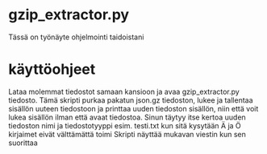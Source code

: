 # gzip_extractor.py
Tässä on työnäyte ohjelmointi taidoistani

# käyttöohjeet
Lataa molemmat tiedostot samaan kansioon ja avaa gzip_extractor.py tiedosto.
Tämä skripti purkaa pakatun json.gz tiedoston, lukee ja tallentaa sisällön uuteen tiedostoon ja printtaa uuden tiedoston sisällön, niin että voit lukea sisällön ilman että avaat tiedostoa.
Sinun täytyy itse kertoa uuden tiedoston nimi ja tiedostotyyppi esim. testi.txt kun sitä kysytään
Ä ja Ö kirjaimet eivät välttämättä toimi
Skripti näyttää mukavan viestin kun sen suorittaa

